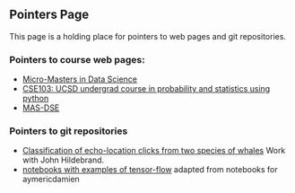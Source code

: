 ## Pointers Page
This page is a holding place for pointers to web pages and git repositories. 

### Pointers to course web pages:
* [Micro-Masters in Data Science](https://www.edx.org/micromasters/data-science)
* [CSE103: UCSD undergrad course in probability and statistics using python](https://cse103.github.io/)
* [MAS-DSE](https://mas-dse.github.io/)

### Pointers to git repositories
* [Classification of echo-location clicks from two species of whales](https://github.com/yoavfreund/BeakedWhaleClassification) Work with John Hildebrand.
* [notebooks with examples of tensor-flow](https://github.com/ucsd-edx/TensorFlow-Examples) adapted from notebooks for aymericdamien
